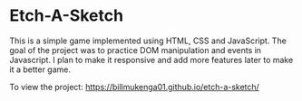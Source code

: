 # Etch-A-Sketch

This is a simple game implemented using HTML, CSS and JavaScript.
The goal of the project was to practice DOM manipulation and events in Javascript. I plan to make it responsive and add more features later to make it a better game.

To view the project: https://billmukenga01.github.io/etch-a-sketch/


